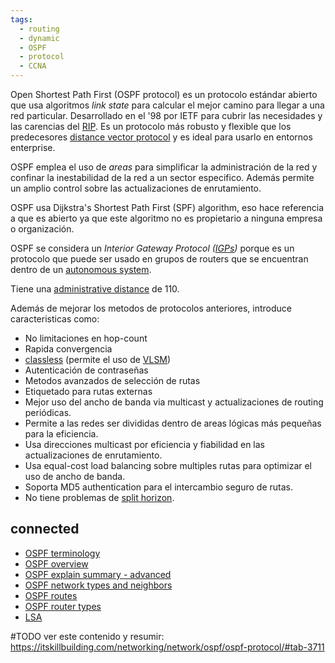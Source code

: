 ```yaml
---
tags:
  - routing
  - dynamic
  - OSPF
  - protocol
  - CCNA
---
```


Open Shortest Path First (OSPF protocol) es un protocolo estándar abierto que usa algoritmos _link state_ para calcular el mejor camino para llegar a una red particular. Desarrollado en el '98 por IETF para cubrir las necesidades y las carencias del [RIP](RIP.md). Es un protocolo más robusto y flexible que los predecesores [distance vector protocol](distance%20vector%20protocol.md) y es ideal para usarlo en entornos enterprise. 

OSPF emplea el uso de _areas_ para simplificar la administración de la red y confinar la inestabilidad de la red a un sector especifico. Además permite un amplio control sobre las actualizaciones de enrutamiento.

OSPF usa Dijkstra's Shortest Path First (SPF) algorithm, eso hace referencia a que es abierto ya que este algoritmo no es propietario a ninguna empresa o organización.

OSPF se considera un _Interior Gateway Protocol ([IGPs](IGPs.md))_ porque es un protocolo que puede ser usado en grupos de routers que se encuentran dentro de un [autonomous system](autonomous%20system.md). 

Tiene una [administrative distance](administrative%20distance.md) de 110.

Además de mejorar los metodos de protocolos anteriores, introduce caracteristicas como:
- No limitaciones en hop-count
- Rapida convergencia
- [classless](classless.md)  (permite el uso de [VLSM](../VLSM.md))
- Autenticación de contraseñas
- Metodos avanzados de selección de rutas
- Etiquetado para rutas externas
- Mejor uso del ancho de banda via multicast y actualizaciones de routing periódicas.
- Permite a las redes ser divididas dentro de areas lógicas más pequeñas para la eficiencia.
- Usa direcciones multicast por eficiencia y fiabilidad en las actualizaciones de enrutamiento.
- Usa equal-cost load balancing sobre multiples rutas para optimizar el uso de ancho de banda. 
- Soporta MD5 authentication para el intercambio seguro de rutas.
- No tiene problemas de [split horizon](split%20horizon.md). 


## connected

- [OSPF terminology](OSPF%20terminology.md)
- [OSPF overview](OSPF%20overview.md) 
- [OSPF explain summary - advanced](OSPF%20explain%20summary%20-%20advanced.md) 
- [OSPF network types and neighbors](OSPF%20network%20types%20and%20neighbors.md) 
- [OSPF routes](OSPF%20routes.md) 
- [OSPF router types](OSPF%20router%20types.md) 
- [LSA](LSA.md) 

#TODO ver este contenido y resumir: https://itskillbuilding.com/networking/network/ospf/ospf-protocol/#tab-3711